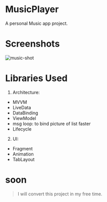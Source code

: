 # MusicPlayer
A personal Music app project.
# Screenshots
![music-shot](https://user-images.githubusercontent.com/68108673/99879360-d55b3780-2c21-11eb-8684-f3cdf32af8a8.jpg)
# Libraries Used
1. Architecture: 
  - MVVM
  - LiveData
  - DataBinding
  - ViewModel
  - msg loop: to bind picture of list faster
  - Lifecycle
   
 2. UI:
   - Fragment
   - Animation
   - TabLayout
    
 # soon
 > I will convert this project in my free time.
    
    
    
    

